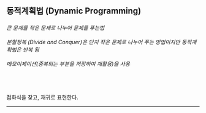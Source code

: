 <h2> 동적계획법 (Dynamic Programming)</h2>
<h6> 큰 문제를 작은 문제로 나누어 문제를 푸는법
<br><br> 분할정복 (Divide and Conquer)은 단지 작은 문제로 나누어 푸는 방법이지만 동적계획법은 반복 됨
<br><br> 메모이제이션(중복되는 부분을 저장하여 재활용)을 사용</h6>     
<br><br> 점화식을 찾고, 재귀로 표현한다.</h6>     
<hr>
